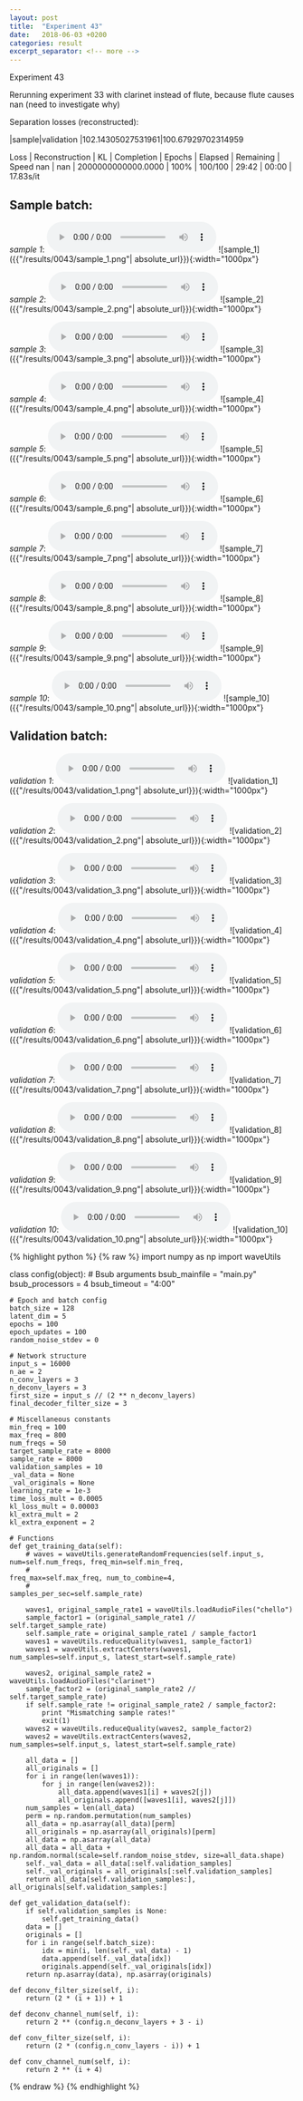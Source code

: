 ```yaml
---
layout: post
title:  "Experiment 43"
date:   2018-06-03 +0200
categories: result
excerpt_separator: <!-- more -->
---
```

Experiment 43

Rerunning experiment 33 with clarinet instead of flute, because flute causes nan (need to investigate why)

Separation losses (reconstructed):

|sample|validation
|102.14305027531961|100.67929702314959

Loss | Reconstruction | KL | Completion | Epochs | Elapsed | Remaining | Speed
nan | nan | 2000000000000.0000 | 100% | 100/100 | 29:42 | 00:00 | 17.83s/it<!-- more -->

## **Sample batch**:
_sample 1_:
<audio src="/ResultsOverview/results/0043/sample_1.wav" controls preload></audio>
![sample_1]({{"/results/0043/sample_1.png"| absolute_url}}){:width="1000px"}

_sample 2_:
<audio src="/ResultsOverview/results/0043/sample_2.wav" controls preload></audio>
![sample_2]({{"/results/0043/sample_2.png"| absolute_url}}){:width="1000px"}

_sample 3_:
<audio src="/ResultsOverview/results/0043/sample_3.wav" controls preload></audio>
![sample_3]({{"/results/0043/sample_3.png"| absolute_url}}){:width="1000px"}

_sample 4_:
<audio src="/ResultsOverview/results/0043/sample_4.wav" controls preload></audio>
![sample_4]({{"/results/0043/sample_4.png"| absolute_url}}){:width="1000px"}

_sample 5_:
<audio src="/ResultsOverview/results/0043/sample_5.wav" controls preload></audio>
![sample_5]({{"/results/0043/sample_5.png"| absolute_url}}){:width="1000px"}

_sample 6_:
<audio src="/ResultsOverview/results/0043/sample_6.wav" controls preload></audio>
![sample_6]({{"/results/0043/sample_6.png"| absolute_url}}){:width="1000px"}

_sample 7_:
<audio src="/ResultsOverview/results/0043/sample_7.wav" controls preload></audio>
![sample_7]({{"/results/0043/sample_7.png"| absolute_url}}){:width="1000px"}

_sample 8_:
<audio src="/ResultsOverview/results/0043/sample_8.wav" controls preload></audio>
![sample_8]({{"/results/0043/sample_8.png"| absolute_url}}){:width="1000px"}

_sample 9_:
<audio src="/ResultsOverview/results/0043/sample_9.wav" controls preload></audio>
![sample_9]({{"/results/0043/sample_9.png"| absolute_url}}){:width="1000px"}

_sample 10_:
<audio src="/ResultsOverview/results/0043/sample_10.wav" controls preload></audio>
![sample_10]({{"/results/0043/sample_10.png"| absolute_url}}){:width="1000px"}

## **Validation batch**:
_validation 1_:
<audio src="/ResultsOverview/results/0043/validation_1.wav" controls preload></audio>
![validation_1]({{"/results/0043/validation_1.png"| absolute_url}}){:width="1000px"}

_validation 2_:
<audio src="/ResultsOverview/results/0043/validation_2.wav" controls preload></audio>
![validation_2]({{"/results/0043/validation_2.png"| absolute_url}}){:width="1000px"}

_validation 3_:
<audio src="/ResultsOverview/results/0043/validation_3.wav" controls preload></audio>
![validation_3]({{"/results/0043/validation_3.png"| absolute_url}}){:width="1000px"}

_validation 4_:
<audio src="/ResultsOverview/results/0043/validation_4.wav" controls preload></audio>
![validation_4]({{"/results/0043/validation_4.png"| absolute_url}}){:width="1000px"}

_validation 5_:
<audio src="/ResultsOverview/results/0043/validation_5.wav" controls preload></audio>
![validation_5]({{"/results/0043/validation_5.png"| absolute_url}}){:width="1000px"}

_validation 6_:
<audio src="/ResultsOverview/results/0043/validation_6.wav" controls preload></audio>
![validation_6]({{"/results/0043/validation_6.png"| absolute_url}}){:width="1000px"}

_validation 7_:
<audio src="/ResultsOverview/results/0043/validation_7.wav" controls preload></audio>
![validation_7]({{"/results/0043/validation_7.png"| absolute_url}}){:width="1000px"}

_validation 8_:
<audio src="/ResultsOverview/results/0043/validation_8.wav" controls preload></audio>
![validation_8]({{"/results/0043/validation_8.png"| absolute_url}}){:width="1000px"}

_validation 9_:
<audio src="/ResultsOverview/results/0043/validation_9.wav" controls preload></audio>
![validation_9]({{"/results/0043/validation_9.png"| absolute_url}}){:width="1000px"}

_validation 10_:
<audio src="/ResultsOverview/results/0043/validation_10.wav" controls preload></audio>
![validation_10]({{"/results/0043/validation_10.png"| absolute_url}}){:width="1000px"}


{% highlight python %}
{% raw %}
import numpy as np
import waveUtils


class config(object):
	# Bsub arguments
	bsub_mainfile = "main.py"
	bsub_processors = 4
	bsub_timeout = "4:00"

	# Epoch and batch config
	batch_size = 128
	latent_dim = 5
	epochs = 100
	epoch_updates = 100
	random_noise_stdev = 0

	# Network structure
	input_s = 16000
	n_ae = 2
	n_conv_layers = 3
	n_deconv_layers = 3
	first_size = input_s // (2 ** n_deconv_layers)
	final_decoder_filter_size = 3

	# Miscellaneous constants
	min_freq = 100
	max_freq = 800
	num_freqs = 50
	target_sample_rate = 8000
	sample_rate = 8000
	validation_samples = 10
	_val_data = None
	_val_originals = None
	learning_rate = 1e-3
	time_loss_mult = 0.0005
	kl_loss_mult = 0.00003
	kl_extra_mult = 2
	kl_extra_exponent = 2

	# Functions
	def get_training_data(self):
		# waves = waveUtils.generateRandomFrequencies(self.input_s, num=self.num_freqs, freq_min=self.min_freq,
		#                                            freq_max=self.max_freq, num_to_combine=4,
		#                                            samples_per_sec=self.sample_rate)

		waves1, original_sample_rate1 = waveUtils.loadAudioFiles("chello")
		sample_factor1 = (original_sample_rate1 // self.target_sample_rate)
		self.sample_rate = original_sample_rate1 / sample_factor1
		waves1 = waveUtils.reduceQuality(waves1, sample_factor1)
		waves1 = waveUtils.extractCenters(waves1, num_samples=self.input_s, latest_start=self.sample_rate)

		waves2, original_sample_rate2 = waveUtils.loadAudioFiles("clarinet")
		sample_factor2 = (original_sample_rate2 // self.target_sample_rate)
		if self.sample_rate != original_sample_rate2 / sample_factor2:
			print "Mismatching sample rates!"
			exit(1)
		waves2 = waveUtils.reduceQuality(waves2, sample_factor2)
		waves2 = waveUtils.extractCenters(waves2, num_samples=self.input_s, latest_start=self.sample_rate)

		all_data = []
		all_originals = []
		for i in range(len(waves1)):
			for j in range(len(waves2)):
				all_data.append(waves1[i] + waves2[j])
				all_originals.append([waves1[i], waves2[j]])
		num_samples = len(all_data)
		perm = np.random.permutation(num_samples)
		all_data = np.asarray(all_data)[perm]
		all_originals = np.asarray(all_originals)[perm]
		all_data = np.asarray(all_data)
		all_data = all_data + np.random.normal(scale=self.random_noise_stdev, size=all_data.shape)
		self._val_data = all_data[:self.validation_samples]
		self._val_originals = all_originals[:self.validation_samples]
		return all_data[self.validation_samples:], all_originals[self.validation_samples:]

	def get_validation_data(self):
		if self.validation_samples is None:
			self.get_training_data()
		data = []
		originals = []
		for i in range(self.batch_size):
			idx = min(i, len(self._val_data) - 1)
			data.append(self._val_data[idx])
			originals.append(self._val_originals[idx])
		return np.asarray(data), np.asarray(originals)

	def deconv_filter_size(self, i):
		return (2 * (i + 1)) + 1

	def deconv_channel_num(self, i):
		return 2 ** (config.n_deconv_layers + 3 - i)

	def conv_filter_size(self, i):
		return (2 * (config.n_conv_layers - i)) + 1

	def conv_channel_num(self, i):
		return 2 ** (i + 4)

{% endraw %}
{% endhighlight %}
